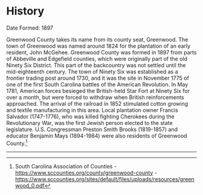 # History

Date Formed: 1897


Greenwood County takes its name from its county seat, Greenwood. The town of Greenwood was named around 1824 for the plantation of an early resident, John McGehee. Greenwood County was formed in 1897 from parts of Abbeville and Edgefield counties, which were originally part of the old Ninety Six District. This part of the backcountry was not settled until the mid-eighteenth century. The town of Ninety Six was established as a frontier trading post around 1730, and it was the site in November 1775 of one of the first South Carolina battles of the American Revolution. In May 1781, American forces besieged the British-held Star Fort at Ninety Six for over a month, but were forced to withdraw when British reinforcements approached. The arrival of the railroad in 1852 stimulated cotton growing and textile manufacturing in this area. Local plantation owner Francis Salvador (1747-1776), who was killed fighting Cherokees during the Revolutionary War, was the first Jewish person elected to the state legislature. U.S. Congressman Preston Smith Brooks
(1819-1857) and educator Benjamin Mays (1894-1984) were also residents of Greenwood County.[^1]

---

[^1]: South Carolina Association of Counties - https://www.sccounties.org/county/greenwood-county - https://www.sccounties.org/sites/default/files/uploads/resources/greenwood_0.pdf
